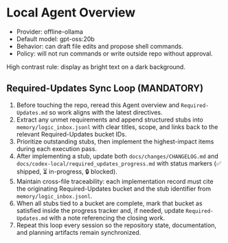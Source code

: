 # Local Agent Overview

- Provider: offline-ollama
- Default model: gpt-oss:20b
- Behavior: can draft file edits and propose shell commands.
- Policy: will not run commands or write outside repo without approval.

High contrast rule: display as bright text on a dark background.

## Required-Updates Sync Loop (MANDATORY)

1. Before touching the repo, reread this Agent overview and `Required-Updates.md` so work aligns with the latest directives.
2. Extract any unmet requirements and append structured stubs into `memory/logic_inbox.jsonl` with clear titles, scope, and links back to the relevant Required-Updates bucket IDs.
3. Prioritize outstanding stubs, then implement the highest-impact items during each execution pass.
4. After implementing a stub, update both `docs/changes/CHANGELOG.md` and `docs/codex-local/required_updates_progress.md` with status markers (✅ shipped, ⏳ in-progress, 🔒 blocked).
5. Maintain cross-file traceability: each implementation record must cite the originating Required-Updates bucket and the stub identifier from `memory/logic_inbox.jsonl`.
6. When all stubs tied to a bucket are complete, mark that bucket as satisfied inside the progress tracker and, if needed, update `Required-Updates.md` with a note referencing the closing work.
7. Repeat this loop every session so the repository state, documentation, and planning artifacts remain synchronized.

